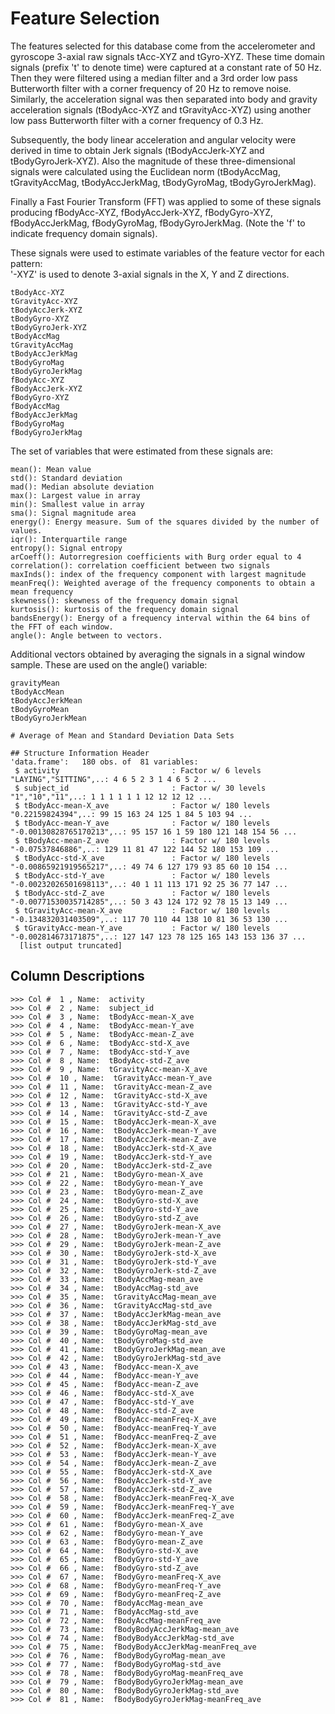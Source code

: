 Feature Selection 
=================

The features selected for this database come from the accelerometer and gyroscope 3-axial raw signals tAcc-XYZ and tGyro-XYZ. These time domain signals (prefix 't' to denote time) were captured at a constant rate of 50 Hz. Then they were filtered using a median filter and a 3rd order low pass Butterworth filter with a corner frequency of 20 Hz to remove noise. Similarly, the acceleration signal was then separated into body and gravity acceleration signals (tBodyAcc-XYZ and tGravityAcc-XYZ) using another low pass Butterworth filter with a corner frequency of 0.3 Hz. 

Subsequently, the body linear acceleration and angular velocity were derived in time to obtain Jerk signals (tBodyAccJerk-XYZ and tBodyGyroJerk-XYZ). Also the magnitude of these three-dimensional signals were calculated using the Euclidean norm (tBodyAccMag, tGravityAccMag, tBodyAccJerkMag, tBodyGyroMag, tBodyGyroJerkMag). 

Finally a Fast Fourier Transform (FFT) was applied to some of these signals producing fBodyAcc-XYZ, fBodyAccJerk-XYZ, fBodyGyro-XYZ, fBodyAccJerkMag, fBodyGyroMag, fBodyGyroJerkMag. (Note the 'f' to indicate frequency domain signals). 

These signals were used to estimate variables of the feature vector for each pattern:  
'-XYZ' is used to denote 3-axial signals in the X, Y and Z directions.
```
tBodyAcc-XYZ
tGravityAcc-XYZ
tBodyAccJerk-XYZ
tBodyGyro-XYZ
tBodyGyroJerk-XYZ
tBodyAccMag
tGravityAccMag
tBodyAccJerkMag
tBodyGyroMag
tBodyGyroJerkMag
fBodyAcc-XYZ
fBodyAccJerk-XYZ
fBodyGyro-XYZ
fBodyAccMag
fBodyAccJerkMag
fBodyGyroMag
fBodyGyroJerkMag
```
The set of variables that were estimated from these signals are: 
```
mean(): Mean value
std(): Standard deviation
mad(): Median absolute deviation 
max(): Largest value in array
min(): Smallest value in array
sma(): Signal magnitude area
energy(): Energy measure. Sum of the squares divided by the number of values. 
iqr(): Interquartile range 
entropy(): Signal entropy
arCoeff(): Autorregresion coefficients with Burg order equal to 4
correlation(): correlation coefficient between two signals
maxInds(): index of the frequency component with largest magnitude
meanFreq(): Weighted average of the frequency components to obtain a mean frequency
skewness(): skewness of the frequency domain signal 
kurtosis(): kurtosis of the frequency domain signal 
bandsEnergy(): Energy of a frequency interval within the 64 bins of the FFT of each window.
angle(): Angle between to vectors.
```
Additional vectors obtained by averaging the signals in a signal window sample. These are used on the angle() variable:
```
gravityMean
tBodyAccMean
tBodyAccJerkMean
tBodyGyroMean
tBodyGyroJerkMean
```
```
# Average of Mean and Standard Deviation Data Sets 

## Structure Information Header 
'data.frame':	180 obs. of  81 variables:
 $ activity                         : Factor w/ 6 levels "LAYING","SITTING",..: 4 6 5 2 3 1 4 6 5 2 ...
 $ subject_id                       : Factor w/ 30 levels "1","10","11",..: 1 1 1 1 1 1 12 12 12 12 ...
 $ tBodyAcc-mean-X_ave              : Factor w/ 180 levels "0.22159824394",..: 99 15 163 24 125 1 84 5 103 94 ...
 $ tBodyAcc-mean-Y_ave              : Factor w/ 180 levels "-0.00130828765170213",..: 95 157 16 1 59 180 121 148 154 56 ...
 $ tBodyAcc-mean-Z_ave              : Factor w/ 180 levels "-0.07537846886",..: 129 11 81 47 122 144 52 180 153 109 ...
 $ tBodyAcc-std-X_ave               : Factor w/ 180 levels "-0.00865921919565217",..: 49 74 6 127 179 93 85 60 10 154 ...
 $ tBodyAcc-std-Y_ave               : Factor w/ 180 levels "-0.00232026501698113",..: 40 1 11 113 171 92 25 36 77 147 ...
 $ tBodyAcc-std-Z_ave               : Factor w/ 180 levels "-0.00771530035714285",..: 50 3 43 124 172 92 78 15 13 149 ...
 $ tGravityAcc-mean-X_ave           : Factor w/ 180 levels "-0.134832031403509",..: 117 70 110 44 138 10 81 36 53 130 ...
 $ tGravityAcc-mean-Y_ave           : Factor w/ 180 levels "-0.002814673171875",..: 127 147 123 78 125 165 143 153 136 37 ...
  [list output truncated]
```

## Column Descriptions
```
>>> Col #  1 , Name:  activity 
>>> Col #  2 , Name:  subject_id 
>>> Col #  3 , Name:  tBodyAcc-mean-X_ave 
>>> Col #  4 , Name:  tBodyAcc-mean-Y_ave 
>>> Col #  5 , Name:  tBodyAcc-mean-Z_ave 
>>> Col #  6 , Name:  tBodyAcc-std-X_ave 
>>> Col #  7 , Name:  tBodyAcc-std-Y_ave 
>>> Col #  8 , Name:  tBodyAcc-std-Z_ave 
>>> Col #  9 , Name:  tGravityAcc-mean-X_ave 
>>> Col #  10 , Name:  tGravityAcc-mean-Y_ave 
>>> Col #  11 , Name:  tGravityAcc-mean-Z_ave 
>>> Col #  12 , Name:  tGravityAcc-std-X_ave 
>>> Col #  13 , Name:  tGravityAcc-std-Y_ave 
>>> Col #  14 , Name:  tGravityAcc-std-Z_ave 
>>> Col #  15 , Name:  tBodyAccJerk-mean-X_ave 
>>> Col #  16 , Name:  tBodyAccJerk-mean-Y_ave 
>>> Col #  17 , Name:  tBodyAccJerk-mean-Z_ave 
>>> Col #  18 , Name:  tBodyAccJerk-std-X_ave 
>>> Col #  19 , Name:  tBodyAccJerk-std-Y_ave 
>>> Col #  20 , Name:  tBodyAccJerk-std-Z_ave 
>>> Col #  21 , Name:  tBodyGyro-mean-X_ave 
>>> Col #  22 , Name:  tBodyGyro-mean-Y_ave 
>>> Col #  23 , Name:  tBodyGyro-mean-Z_ave 
>>> Col #  24 , Name:  tBodyGyro-std-X_ave 
>>> Col #  25 , Name:  tBodyGyro-std-Y_ave 
>>> Col #  26 , Name:  tBodyGyro-std-Z_ave 
>>> Col #  27 , Name:  tBodyGyroJerk-mean-X_ave 
>>> Col #  28 , Name:  tBodyGyroJerk-mean-Y_ave 
>>> Col #  29 , Name:  tBodyGyroJerk-mean-Z_ave 
>>> Col #  30 , Name:  tBodyGyroJerk-std-X_ave 
>>> Col #  31 , Name:  tBodyGyroJerk-std-Y_ave 
>>> Col #  32 , Name:  tBodyGyroJerk-std-Z_ave 
>>> Col #  33 , Name:  tBodyAccMag-mean_ave 
>>> Col #  34 , Name:  tBodyAccMag-std_ave 
>>> Col #  35 , Name:  tGravityAccMag-mean_ave 
>>> Col #  36 , Name:  tGravityAccMag-std_ave 
>>> Col #  37 , Name:  tBodyAccJerkMag-mean_ave 
>>> Col #  38 , Name:  tBodyAccJerkMag-std_ave 
>>> Col #  39 , Name:  tBodyGyroMag-mean_ave 
>>> Col #  40 , Name:  tBodyGyroMag-std_ave 
>>> Col #  41 , Name:  tBodyGyroJerkMag-mean_ave 
>>> Col #  42 , Name:  tBodyGyroJerkMag-std_ave 
>>> Col #  43 , Name:  fBodyAcc-mean-X_ave 
>>> Col #  44 , Name:  fBodyAcc-mean-Y_ave 
>>> Col #  45 , Name:  fBodyAcc-mean-Z_ave 
>>> Col #  46 , Name:  fBodyAcc-std-X_ave 
>>> Col #  47 , Name:  fBodyAcc-std-Y_ave 
>>> Col #  48 , Name:  fBodyAcc-std-Z_ave 
>>> Col #  49 , Name:  fBodyAcc-meanFreq-X_ave 
>>> Col #  50 , Name:  fBodyAcc-meanFreq-Y_ave 
>>> Col #  51 , Name:  fBodyAcc-meanFreq-Z_ave 
>>> Col #  52 , Name:  fBodyAccJerk-mean-X_ave 
>>> Col #  53 , Name:  fBodyAccJerk-mean-Y_ave 
>>> Col #  54 , Name:  fBodyAccJerk-mean-Z_ave 
>>> Col #  55 , Name:  fBodyAccJerk-std-X_ave 
>>> Col #  56 , Name:  fBodyAccJerk-std-Y_ave 
>>> Col #  57 , Name:  fBodyAccJerk-std-Z_ave 
>>> Col #  58 , Name:  fBodyAccJerk-meanFreq-X_ave 
>>> Col #  59 , Name:  fBodyAccJerk-meanFreq-Y_ave 
>>> Col #  60 , Name:  fBodyAccJerk-meanFreq-Z_ave 
>>> Col #  61 , Name:  fBodyGyro-mean-X_ave 
>>> Col #  62 , Name:  fBodyGyro-mean-Y_ave 
>>> Col #  63 , Name:  fBodyGyro-mean-Z_ave 
>>> Col #  64 , Name:  fBodyGyro-std-X_ave 
>>> Col #  65 , Name:  fBodyGyro-std-Y_ave 
>>> Col #  66 , Name:  fBodyGyro-std-Z_ave 
>>> Col #  67 , Name:  fBodyGyro-meanFreq-X_ave 
>>> Col #  68 , Name:  fBodyGyro-meanFreq-Y_ave 
>>> Col #  69 , Name:  fBodyGyro-meanFreq-Z_ave 
>>> Col #  70 , Name:  fBodyAccMag-mean_ave 
>>> Col #  71 , Name:  fBodyAccMag-std_ave 
>>> Col #  72 , Name:  fBodyAccMag-meanFreq_ave 
>>> Col #  73 , Name:  fBodyBodyAccJerkMag-mean_ave 
>>> Col #  74 , Name:  fBodyBodyAccJerkMag-std_ave 
>>> Col #  75 , Name:  fBodyBodyAccJerkMag-meanFreq_ave 
>>> Col #  76 , Name:  fBodyBodyGyroMag-mean_ave 
>>> Col #  77 , Name:  fBodyBodyGyroMag-std_ave 
>>> Col #  78 , Name:  fBodyBodyGyroMag-meanFreq_ave 
>>> Col #  79 , Name:  fBodyBodyGyroJerkMag-mean_ave 
>>> Col #  80 , Name:  fBodyBodyGyroJerkMag-std_ave 
>>> Col #  81 , Name:  fBodyBodyGyroJerkMag-meanFreq_ave 
```

